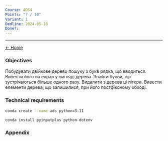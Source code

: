 ```yaml
---
Course: ADS4
Points: "? / 10"
Variant: 1
Dedline: 2024-05-18
Done?:
---
```

---

[<- Home](../)

### Objectives


Побудувати двійкове дерево пошуку з букв рядка, що вводиться. Вивести його на екран у вигляді дерева. Знайти букви, що зустрічаються більше одного разу. Видалити з дерева ці літери. Вивести елементи дерева, що залишилися, при його постфіксному обході.



### Technical requirements

```zsh
conda create --name ads python=3.11
```

```zsh
conda install pyinputplus python-dotenv
```


### Appendix
